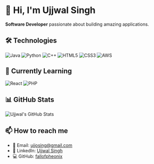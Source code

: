 # 👋 Hi, I'm Ujjwal Singh

**Software Developer** passionate about building amazing applications.

## 🛠️ Technologies

![Java](https://img.shields.io/badge/Java-ED8B00?style=for-the-badge&logo=java&logoColor=white)
![Python](https://img.shields.io/badge/Python-3776AB?style=for-the-badge&logo=python&logoColor=white)
![C++](https://img.shields.io/badge/C++-00599C?style=for-the-badge&logo=c%2B%2B&logoColor=white)
![HTML5](https://img.shields.io/badge/HTML5-E34F26?style=for-the-badge&logo=html5&logoColor=white)
![CSS3](https://img.shields.io/badge/CSS3-1572B6?style=for-the-badge&logo=css3&logoColor=white)
![AWS](https://img.shields.io/badge/AWS-FF9900?style=for-the-badge&logo=amazonaws&logoColor=white)

## 🌱 Currently Learning

![React](https://img.shields.io/badge/React-20232A?style=for-the-badge&logo=react&logoColor=61DAFB)
![PHP](https://img.shields.io/badge/PHP-777BB4?style=for-the-badge&logo=php&logoColor=white)

## 📊 GitHub Stats

![Ujjwal's GitHub Stats](https://github-readme-stats.vercel.app/api?username=fallofpheonix&show_icons=true&theme=default)

## 📫 How to reach me

- 📧 Email: ujjosing@gmail.com
- 💼 LinkedIn: [Ujjwal Singh](https://www.linkedin.com/in/ujjwal-singh-b42699289/)
- 💻 GitHub: [fallofpheonix](https://github.com/fallofpheonix)
